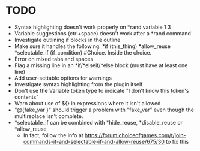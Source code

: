 # TODO

- Syntax highlighting doesn't work properly on *rand variable 1 3
- Variable suggestions (ctrl+space) doesn't work after a *rand command
- Investigate outlining if blocks in the outline
- Make sure it handles the following:
    *if (this_thing)
        *allow_reuse *selectable_if (if_condition) #Choice.
            Inside the choice.
- Error on mixed tabs and spaces
- Flag a missing line in an *if/*elseif/*else block (must have at least one line)
- Add user-settable options for warnings
- Investigate syntax highlighting from the plugin itself
- Don't use the Variable token type to indicate "I don't know this token's contents"
- Warn about use of ${} in expressions where it isn't allowed
- "@{fake_var }" should trigger a problem with "fake_var" even though the multireplace isn't complete.
- *selectable_if can be combined with *hide_reuse, *disable_reuse or *allow_reuse
  - In fact, follow the info at https://forum.choiceofgames.com/t/join-commands-if-and-selectable-if-and-allow-reuse/675/30 to fix this
